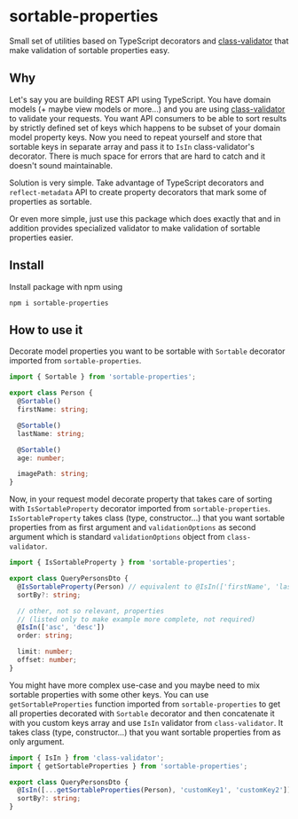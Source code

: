 # sortable-properties

Small set of utilities based on TypeScript decorators and [class-validator](https://github.com/typestack/class-validator) that make validation of sortable properties easy.

## Why

Let's say you are building REST API using TypeScript. You have domain models (+ maybe view models or more...) and you are using [class-validator](https://github.com/typestack/class-validator) to validate your requests. You want API consumers to be able to sort results by strictly defined set of keys which happens to be subset of your domain model property keys. Now you need to repeat yourself and store that sortable keys in separate array and pass it to `IsIn` class-validator's decorator. There is much space for errors that are hard to catch and it doesn't sound maintainable.

Solution is very simple. Take advantage of TypeScript decorators and `reflect-metadata` API to create property decorators that mark some of properties as sortable.

Or even more simple, just use this package which does exactly that and in addition provides specialized validator to make validation of sortable properties easier.

## Install

Install package with npm using

`npm i sortable-properties`

## How to use it

Decorate model properties you want to be sortable with `Sortable` decorator imported from `sortable-properties`.

```typescript
import { Sortable } from 'sortable-properties';

export class Person {
  @Sortable()
  firstName: string;

  @Sortable()
  lastName: string;

  @Sortable()
  age: number;

  imagePath: string;
}
```

Now, in your request model decorate property that takes care of sorting with `IsSortableProperty` decorator imported from `sortable-properties`. `IsSortableProperty` takes class (type, constructor...) that you want sortable properties from as first argument and `validationOptions` as second argument which is standard `validationOptions` object from `class-validator`.

```typescript
import { IsSortableProperty } from 'sortable-properties';

export class QueryPersonsDto {
  @IsSortableProperty(Person) // equivalent to @IsIn(['firstName', 'lastName', 'age'])
  sortBy?: string;

  // other, not so relevant, properties
  // (listed only to make example more complete, not required)
  @IsIn(['asc', 'desc'])
  order: string;

  limit: number;
  offset: number;
}
```

You might have more complex use-case and you maybe need to mix sortable properties with some other keys. You can use `getSortableProperties` function imported from `sortable-properties` to get all properties decorated with `Sortable` decorator and then concatenate it with you custom keys array and use `IsIn` validator from `class-validator`.
It takes class (type, constructor...) that you want sortable properties from as only argument.

```typescript
import { IsIn } from 'class-validator';
import { getSortableProperties } from 'sortable-properties';

export class QueryPersonsDto {
  @IsIn([...getSortableProperties(Person), 'customKey1', 'customKey2'])
  sortBy?: string;
}
```
